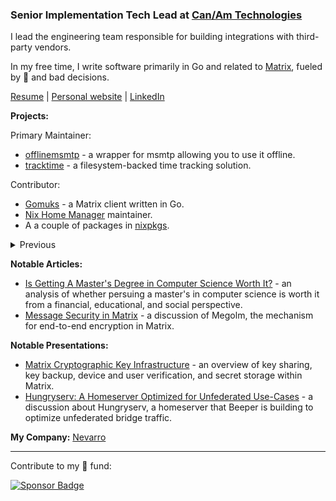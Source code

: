 ### Senior Implementation Tech Lead at [Can/Am Technologies](https://canamtechnologies.com)

I lead the engineering team responsible for building integrations with third-party vendors.

In my free time, I write software primarily in Go and related to [Matrix](https://matrix.org), fueled by 🍣 and bad decisions.

[Resume](https://sumnerevans.com/portfolio/resume.pdf) | [Personal website](https://sumnerevans.com?src=gh) | [LinkedIn](https://www.linkedin.com/in/sumnerevans)

**Projects:**

Primary Maintainer:
* [offlinemsmtp](https://github.com/sumnerevans/offlinemsmtp) - a wrapper for msmtp allowing you to use it offline.
* [tracktime](https://github.com/sumnerevans/tracktime) - a filesystem-backed time tracking solution.

Contributor:
* [Gomuks](https://github.com/tulir/gomuks) - a Matrix client written in Go.
* [Nix Home Manager](https://github.com/nix-community/home-manager) maintainer.
* A a couple of packages in [nixpkgs](https://github.com/NixOS/nixpkgs).

<details>
<summary>Previous</summary>

* [mautrix-telegram bridge](https://github.com/mautrix/telegram) - a Matrix bridge for Telegram. Maintained on behalf of Beeper.
* [mautrix-linkedin bridge](https://github.com/mautrix/linkedin) - a Matrix bridge for LinkedIn messages. Maintained on behalf of Beeper.
* All of the [mautrix](https://github.com/mautrix) projects for my job at Beeper.
* [Sublime Music](https://github.com/sublime-music/sublime-music) - a native Gonic/Subsonic/Airsonic/\*sonic client for Linux. Built using Python and GTK+.

</details>

**Notable Articles:**

* [Is Getting A Master's Degree in Computer Science Worth It?](https://sumnerevans.com/posts/school/is-getting-a-masters-in-cs-worth-it?src=ghreadme) - an analysis of whether persuing a master's in computer science is worth it from a financial, educational, and social perspective.
* [Message Security in Matrix](https://sumnerevans.com/posts/matrix/megolm?src=ghreadme) - a discussion of Megolm, the mechanism for end-to-end encryption in Matrix.

**Notable Presentations:**

* [Matrix Cryptographic Key Infrastructure](https://sumnerevans.com/posts/matrix/cryptographic-key-infrastructure?src=ghreadme) - an overview of key sharing, key backup, device and user verification, and secret storage within Matrix.
* [Hungryserv: A Homeserver Optimized for Unfederated Use-Cases](https://sumnerevans.com/portfolio/#presentation-hungryserv) - a discussion about Hungryserv, a homeserver that Beeper is building to optimize unfederated bridge traffic.

**My Company:** [Nevarro](https://nevarro.space)

---

Contribute to my 🍣 fund:

[![Sponsor Badge](https://img.shields.io/github/sponsors/sumnerevans?logo=github)](https://github.com/sponsors/sumnerevans)
